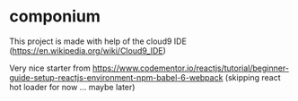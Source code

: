 # componium

This project is made with help of the cloud9 IDE (https://en.wikipedia.org/wiki/Cloud9_IDE)

Very nice starter from https://www.codementor.io/reactjs/tutorial/beginner-guide-setup-reactjs-environment-npm-babel-6-webpack
(skipping react hot loader for now ... maybe later)